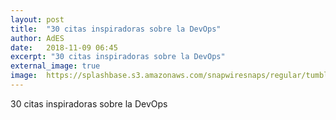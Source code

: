 ```yaml
---
layout: post
title:  "30 citas inspiradoras sobre la DevOps"
author: AdES
date:   2018-11-09 06:45
excerpt: "30 citas inspiradoras sobre la DevOps"
external_image: true
image:  https://splashbase.s3.amazonaws.com/snapwiresnaps/regular/tumblr_o80jnuL1Rt1teue7jo1_1280.jpg
---
```

30 citas inspiradoras sobre la DevOps